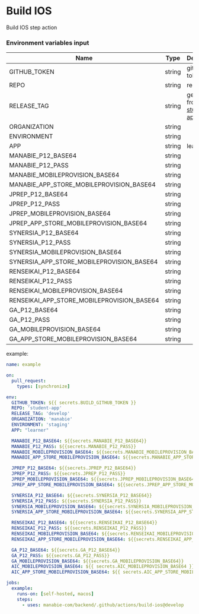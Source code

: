 # Build IOS

Build IOS step action

### Environment variables input

|Name|Type|Description|Require|
|--|--|--|--|
|GITHUB_TOKEN|string|github token|true|
|REPO|string|repository|true|
|RELEASE_TAG|string|get tag from [student-app](https://github.com/manabie-com/student-app/tags)|true|
|ORGANIZATION|string||true|
|ENVIRONMENT|string||true|
|APP|string|learner|true|
|MANABIE_P12_BASE64|string||true|
|MANABIE_P12_PASS|string||true|
|MANABIE_MOBILEPROVISION_BASE64|string||true|
|MANABIE_APP_STORE_MOBILEPROVISION_BASE64|string||true|
|JPREP_P12_BASE64|string||true|
|JPREP_P12_PASS|string||true|
|JPREP_MOBILEPROVISION_BASE64|string||true|
|JPREP_APP_STORE_MOBILEPROVISION_BASE64|string||true|
|SYNERSIA_P12_BASE64|string||true|
|SYNERSIA_P12_PASS|string||true|
|SYNERSIA_MOBILEPROVISION_BASE64|string||true|
|SYNERSIA_APP_STORE_MOBILEPROVISION_BASE64|string||true|
|RENSEIKAI_P12_BASE64|string||true|
|RENSEIKAI_P12_PASS|string||true|
|RENSEIKAI_MOBILEPROVISION_BASE64|string||true|
|RENSEIKAI_APP_STORE_MOBILEPROVISION_BASE64|string||true|
|GA_P12_BASE64|string||true|
|GA_P12_PASS|string||true|
|GA_MOBILEPROVISION_BASE64|string||true|
|GA_APP_STORE_MOBILEPROVISION_BASE64|string||true|

example:

```yaml
name: example

on:
  pull_request:
    types: [synchronize]

env:
  GITHUB_TOKEN: ${{ secrets.BUILD_GITHUB_TOKEN }}
  REPO: 'student-app'
  RELEASE_TAG: 'develop'
  ORGANIZATION: 'manabie'
  ENVIRONMENT: 'staging'
  APP: "learner"

  MANABIE_P12_BASE64: ${{secrets.MANABIE_P12_BASE64}}
  MANABIE_P12_PASS: ${{secrets.MANABIE_P12_PASS}}
  MANABIE_MOBILEPROVISION_BASE64: ${{secrets.MANABIE_MOBILEPROVISION_BASE64}}
  MANABIE_APP_STORE_MOBILEPROVISION_BASE64: ${{secrets.MANABIE_APP_STORE_MOBILEPROVISION_BASE64}}

  JPREP_P12_BASE64: ${{secrets.JPREP_P12_BASE64}}
  JPREP_P12_PASS: ${{secrets.JPREP_P12_PASS}}
  JPREP_MOBILEPROVISION_BASE64: ${{secrets.JPREP_MOBILEPROVISION_BASE64}}
  JPREP_APP_STORE_MOBILEPROVISION_BASE64: ${{secrets.JPREP_APP_STORE_MOBILEPROVISION_BASE64}}

  SYNERSIA_P12_BASE64: ${{secrets.SYNERSIA_P12_BASE64}}
  SYNERSIA_P12_PASS: ${{secrets.SYNERSIA_P12_PASS}}
  SYNERSIA_MOBILEPROVISION_BASE64: ${{secrets.SYNERSIA_MOBILEPROVISION_BASE64}}
  SYNERSIA_APP_STORE_MOBILEPROVISION_BASE64: ${{secrets.SYNERSIA_APP_STORE_MOBILEPROVISION_BASE64}}

  RENSEIKAI_P12_BASE64: ${{secrets.RENSEIKAI_P12_BASE64}}
  RENSEIKAI_P12_PASS: ${{secrets.RENSEIKAI_P12_PASS}}
  RENSEIKAI_MOBILEPROVISION_BASE64: ${{secrets.RENSEIKAI_MOBILEPROVISION_BASE64}}
  RENSEIKAI_APP_STORE_MOBILEPROVISION_BASE64: ${{secrets.RENSEIKAI_APP_STORE_MOBILEPROVISION_BASE64}}

  GA_P12_BASE64: ${{secrets.GA_P12_BASE64}}
  GA_P12_PASS: ${{secrets.GA_P12_PASS}}
  GA_MOBILEPROVISION_BASE64: ${{secrets.GA_MOBILEPROVISION_BASE64}}
  AIC_MOBILEPROVISION_BASE64: ${{ secrets.AIC_MOBILEPROVISION_BASE64 }}
  AIC_APP_STORE_MOBILEPROVISION_BASE64: ${{ secrets.AIC_APP_STORE_MOBILEPROVISION_BASE64 }}

jobs:
  example:
    runs-on: [self-hosted, macos]
    steps:
      - uses: manabie-com/backend/.github/actions/build-ios@develop
```
